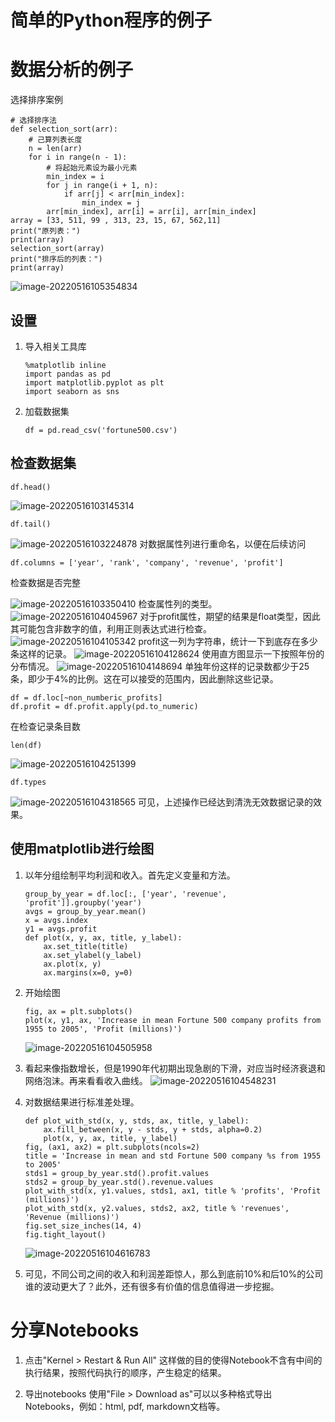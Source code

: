 # 简单的Python程序的例子

# 数据分析的例子

选择排序案例

```
# 选择排序法
def selection_sort(arr):
    # 己算列表长度
    n = len(arr)
    for i in range(n - 1):
        # 将起始元素设为最小元素
        min_index = i
        for j in range(i + 1, n):
            if arr[j] < arr[min_index]:
                min_index = j
        arr[min_index], arr[i] = arr[i], arr[min_index]
array = [33, 511, 99 , 313, 23, 15, 67, 562,11]
print("原列表：")
print(array)
selection_sort(array)
print("排序后的列表：")
print(array)
```

![image-20220516105354834](README.assets/image-20220516105354834.png)


## 设置

1. 导入相关工具库

   ```
   %matplotlib inline
   import pandas as pd
   import matplotlib.pyplot as plt
   import seaborn as sns
   ```

2. 加载数据集

   ```
   df = pd.read_csv('fortune500.csv')
   ```

## 检查数据集

```
df.head()
```

![image-20220516103145314](README.assets/image-20220516103145314.png)

```
df.tail()
```

![image-20220516103224878](README.assets/image-20220516103224878.png)
对数据属性列进行重命名，以便在后续访问

```
df.columns = ['year', 'rank', 'company', 'revenue', 'profit']
```

检查数据是否完整



![image-20220516103350410](README.assets/image-20220516103350410.png)
检查属性列的类型。
![image-20220516104045967](README.assets/image-20220516104045967.png)
对于profit属性，期望的结果是float类型，因此其可能包含非数字的值，利用正则表达式进行检查。
![image-20220516104105342](README.assets/image-20220516104105342.png)
profit这一列为字符串，统计一下到底存在多少条这样的记录。
![image-20220516104128624](README.assets/image-20220516104128624.png)
使用直方图显示一下按照年份的分布情况。
![image-20220516104148694](README.assets/image-20220516104148694.png)
单独年份这样的记录数都少于25条，即少于4%的比例。这在可以接受的范围内，因此删除这些记录。

```
df = df.loc[~non_numberic_profits]
df.profit = df.profit.apply(pd.to_numeric)
```

在检查记录条目数

```
len(df)
```

![image-20220516104251399](README.assets/image-20220516104251399.png)


```
df.types
```

![image-20220516104318565](README.assets/image-20220516104318565.png)
可见，上述操作已经达到清洗无效数据记录的效果。



## 使用matplotlib进行绘图

1. 以年分组绘制平均利润和收入。首先定义变量和方法。

   ```
   group_by_year = df.loc[:, ['year', 'revenue', 'profit']].groupby('year')
   avgs = group_by_year.mean()
   x = avgs.index
   y1 = avgs.profit
   def plot(x, y, ax, title, y_label):
       ax.set_title(title)
       ax.set_ylabel(y_label)
       ax.plot(x, y)
       ax.margins(x=0, y=0)
   
   ```

2. 开始绘图

   ```
   fig, ax = plt.subplots()
   plot(x, y1, ax, 'Increase in mean Fortune 500 company profits from 1955 to 2005', 'Profit (millions)')
   ```

   ![image-20220516104505958](README.assets/image-20220516104505958.png)

3. 看起来像指数增长，但是1990年代初期出现急剧的下滑，对应当时经济衰退和网络泡沫。再来看看收入曲线。
   ![image-20220516104548231](README.assets/image-20220516104548231.png)

4. 对数据结果进行标准差处理。

   ```
   def plot_with_std(x, y, stds, ax, title, y_label):
       ax.fill_between(x, y - stds, y + stds, alpha=0.2)
       plot(x, y, ax, title, y_label)
   fig, (ax1, ax2) = plt.subplots(ncols=2)
   title = 'Increase in mean and std Fortune 500 company %s from 1955 to 2005'
   stds1 = group_by_year.std().profit.values
   stds2 = group_by_year.std().revenue.values
   plot_with_std(x, y1.values, stds1, ax1, title % 'profits', 'Profit (millions)')
   plot_with_std(x, y2.values, stds2, ax2, title % 'revenues', 'Revenue (millions)')
   fig.set_size_inches(14, 4)
   fig.tight_layout()
   ```

   ![image-20220516104616783](README.assets/image-20220516104616783.png)

5. 可见，不同公司之间的收入和利润差距惊人，那么到底前10%和后10%的公司谁的波动更大了？此外，还有很多有价值的信息值得进一步挖掘。

# 分享Notebooks

1. 点击"Kernel > Restart & Run All"
   这样做的目的使得Notebook不含有中间的执行结果，按照代码执行的顺序，产生稳定的结果。

2. 导出notebooks
   使用"File > Download as"可以以多种格式导出Notebooks，例如：html, pdf, markdown文档等。

